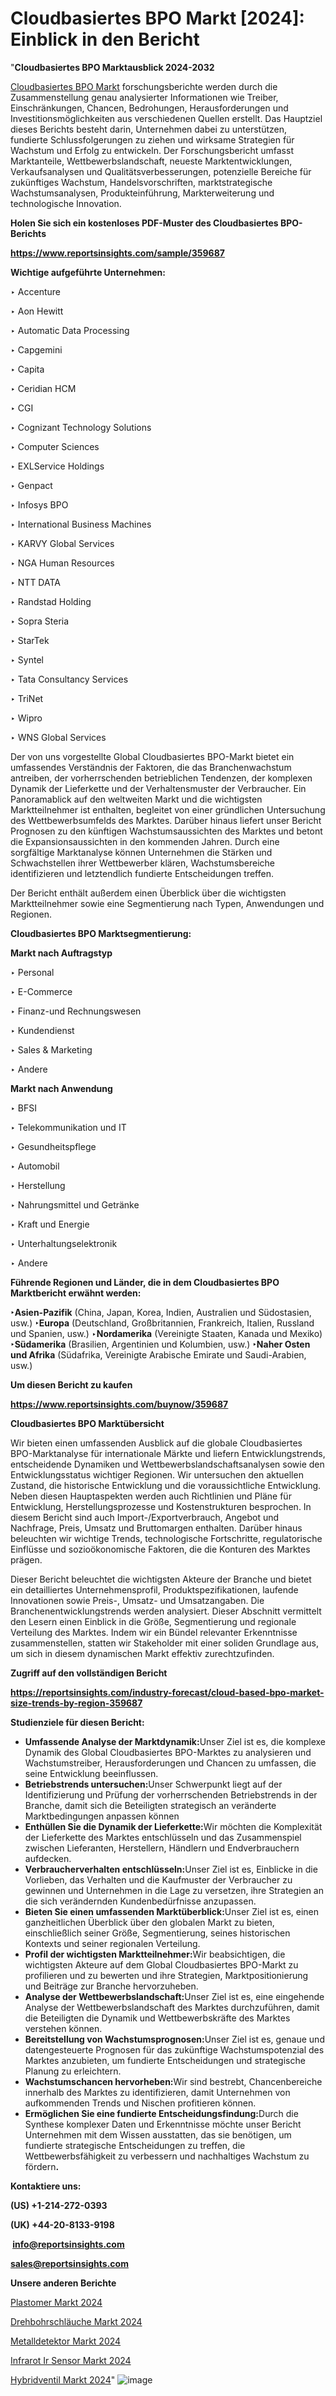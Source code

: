 # Cloudbasiertes BPO Markt [2024]: Einblick in den Bericht

"<strong><b>Cloudbasiertes BPO Marktausblick 2024-2032</b></strong>

<a href=https://www.reportsinsights.com/sample/359687>Cloudbasiertes BPO Markt</a> forschungsberichte werden durch die Zusammenstellung genau analysierter Informationen wie Treiber, Einschränkungen, Chancen, Bedrohungen, Herausforderungen und Investitionsmöglichkeiten aus verschiedenen Quellen erstellt. Das Hauptziel dieses Berichts besteht darin, Unternehmen dabei zu unterstützen, fundierte Schlussfolgerungen zu ziehen und wirksame Strategien für Wachstum und Erfolg zu entwickeln. Der Forschungsbericht umfasst Marktanteile, Wettbewerbslandschaft, neueste Marktentwicklungen, Verkaufsanalysen und Qualitätsverbesserungen, potenzielle Bereiche für zukünftiges Wachstum, Handelsvorschriften, marktstrategische Wachstumsanalysen, Produkteinführung, Markterweiterung und technologische Innovation.

<strong><b>Holen Sie sich ein kostenloses PDF-Muster des Cloudbasiertes BPO-Berichts</b></strong>

<a href=https://www.reportsinsights.com/sample/359687><strong><u>https://www.reportsinsights.com/sample/359687</u></strong></a>

<strong>Wichtige aufgeführte Unternehmen:</strong>

‣ Accenture

‣ Aon Hewitt

‣ Automatic Data Processing

‣ Capgemini

‣ Capita

‣ Ceridian HCM

‣ CGI

‣ Cognizant Technology Solutions

‣ Computer Sciences

‣ EXLService Holdings

‣ Genpact

‣ Infosys BPO

‣ International Business Machines

‣ KARVY Global Services

‣ NGA Human Resources

‣ NTT DATA

‣ Randstad Holding

‣ Sopra Steria

‣ StarTek

‣ Syntel

‣ Tata Consultancy Services

‣ TriNet

‣ Wipro

‣ WNS Global Services

Der von uns vorgestellte Global Cloudbasiertes BPO-Markt bietet ein umfassendes Verständnis der Faktoren, die das Branchenwachstum antreiben, der vorherrschenden betrieblichen Tendenzen, der komplexen Dynamik der Lieferkette und der Verhaltensmuster der Verbraucher. Ein Panoramablick auf den weltweiten Markt und die wichtigsten Marktteilnehmer ist enthalten, begleitet von einer gründlichen Untersuchung des Wettbewerbsumfelds des Marktes. Darüber hinaus liefert unser Bericht Prognosen zu den künftigen Wachstumsaussichten des Marktes und betont die Expansionsaussichten in den kommenden Jahren. Durch eine sorgfältige Marktanalyse können Unternehmen die Stärken und Schwachstellen ihrer Wettbewerber klären, Wachstumsbereiche identifizieren und letztendlich fundierte Entscheidungen treffen.

Der Bericht enthält außerdem einen Überblick über die wichtigsten Marktteilnehmer sowie eine Segmentierung nach Typen, Anwendungen und Regionen.

<strong>Cloudbasiertes BPO Marktsegmentierung:</strong>

<strong>Markt nach Auftragstyp</strong>

‣ Personal

‣ E-Commerce

‣ Finanz-und Rechnungswesen

‣ Kundendienst

‣ Sales & Marketing

‣ Andere

<strong>Markt nach Anwendung</strong>

‣ BFSI

‣ Telekommunikation und IT

‣ Gesundheitspflege

‣ Automobil

‣ Herstellung

‣ Nahrungsmittel und Getränke

‣ Kraft und Energie

‣ Unterhaltungselektronik

‣ Andere

<strong><b>Führende Regionen und Länder, die in dem Cloudbasiertes BPO Marktbericht erwähnt werden:</b></strong>

<strong><b>‣Asien-Pazifik</b></strong> (China, Japan, Korea, Indien, Australien und Südostasien, usw.)
<strong><b>‣Europa</b></strong> (Deutschland, Großbritannien, Frankreich, Italien, Russland und Spanien, usw.)
‣<strong><b>Nordamerika</b></strong> (Vereinigte Staaten, Kanada und Mexiko)
<strong><b>‣Südamerika</b></strong> (Brasilien, Argentinien und Kolumbien, usw.)
<strong><b>‣Naher Osten und Afrika</b></strong> (Südafrika, Vereinigte Arabische Emirate und Saudi-Arabien, usw.)

<strong>Um diesen Bericht zu kaufen</strong>

<a href=https://www.reportsinsights.com/buynow/359687><strong><u>https://www.reportsinsights.com/buynow/359687</u></strong></a>

<strong>Cloudbasiertes BPO Marktübersicht</strong>

Wir bieten einen umfassenden Ausblick auf die globale Cloudbasiertes BPO-Marktanalyse für internationale Märkte und liefern Entwicklungstrends, entscheidende Dynamiken und Wettbewerbslandschaftsanalysen sowie den Entwicklungsstatus wichtiger Regionen. Wir untersuchen den aktuellen Zustand, die historische Entwicklung und die voraussichtliche Entwicklung. Neben diesen Hauptaspekten werden auch Richtlinien und Pläne für Entwicklung, Herstellungsprozesse und Kostenstrukturen besprochen. In diesem Bericht sind auch Import-/Exportverbrauch, Angebot und Nachfrage, Preis, Umsatz und Bruttomargen enthalten. Darüber hinaus beleuchten wir wichtige Trends, technologische Fortschritte, regulatorische Einflüsse und sozioökonomische Faktoren, die die Konturen des Marktes prägen.

Dieser Bericht beleuchtet die wichtigsten Akteure der Branche und bietet ein detailliertes Unternehmensprofil, Produktspezifikationen, laufende Innovationen sowie Preis-, Umsatz- und Umsatzangaben. Die Branchenentwicklungstrends werden analysiert. Dieser Abschnitt vermittelt den Lesern einen Einblick in die Größe, Segmentierung und regionale Verteilung des Marktes. Indem wir ein Bündel relevanter Erkenntnisse zusammenstellen, statten wir Stakeholder mit einer soliden Grundlage aus, um sich in diesem dynamischen Markt effektiv zurechtzufinden.

<strong>Zugriff auf den vollständigen Bericht</strong>

<a href=https://reportsinsights.com/industry-forecast/cloud-based-bpo-market-size-trends-by-region-359687><strong>https://reportsinsights.com/industry-forecast/cloud-based-bpo-market-size-trends-by-region-359687</strong></a>

<strong>Studienziele für diesen Bericht:</strong>
<ul>
  <li><strong>Umfassende Analyse der Marktdynamik:</strong>Unser Ziel ist es, die komplexe Dynamik des Global Cloudbasiertes BPO-Marktes zu analysieren und Wachstumstreiber, Herausforderungen und Chancen zu umfassen, die seine Entwicklung beeinflussen.</li>
  <li><strong>Betriebstrends untersuchen:</strong>Unser Schwerpunkt liegt auf der Identifizierung und Prüfung der vorherrschenden Betriebstrends in der Branche, damit sich die Beteiligten strategisch an veränderte Marktbedingungen anpassen können</li>
  <li><strong>Enthüllen Sie die Dynamik der Lieferkette:</strong>Wir möchten die Komplexität der Lieferkette des Marktes entschlüsseln und das Zusammenspiel zwischen Lieferanten, Herstellern, Händlern und Endverbrauchern aufdecken.</li>
  <li><strong>Verbraucherverhalten entschlüsseln:</strong>Unser Ziel ist es, Einblicke in die Vorlieben, das Verhalten und die Kaufmuster der Verbraucher zu gewinnen und Unternehmen in die Lage zu versetzen, ihre Strategien an die sich verändernden Kundenbedürfnisse anzupassen.</li>
  <li><strong>Bieten Sie einen umfassenden Marktüberblick:</strong>Unser Ziel ist es, einen ganzheitlichen Überblick über den globalen Markt zu bieten, einschließlich seiner Größe, Segmentierung, seines historischen Kontexts und seiner regionalen Verteilung.</li>
  <li><strong>Profil der wichtigsten Marktteilnehmer:</strong>Wir beabsichtigen, die wichtigsten Akteure auf dem Global Cloudbasiertes BPO-Markt zu profilieren und zu bewerten und ihre Strategien, Marktpositionierung und Beiträge zur Branche hervorzuheben.</li>
  <li><strong>Analyse der Wettbewerbslandschaft:</strong>Unser Ziel ist es, eine eingehende Analyse der Wettbewerbslandschaft des Marktes durchzuführen, damit die Beteiligten die Dynamik und Wettbewerbskräfte des Marktes verstehen können.</li>
  <li><strong>Bereitstellung von Wachstumsprognosen:</strong>Unser Ziel ist es, genaue und datengesteuerte Prognosen für das zukünftige Wachstumspotenzial des Marktes anzubieten, um fundierte Entscheidungen und strategische Planung zu erleichtern.</li>
  <li><strong>Wachstumschancen hervorheben:</strong>Wir sind bestrebt, Chancenbereiche innerhalb des Marktes zu identifizieren, damit Unternehmen von aufkommenden Trends und Nischen profitieren können.</li>
  <li><strong>Ermöglichen Sie eine fundierte Entscheidungsfindung:</strong>Durch die Synthese komplexer Daten und Erkenntnisse möchte unser Bericht Unternehmen mit dem Wissen ausstatten, das sie benötigen, um fundierte strategische Entscheidungen zu treffen, die Wettbewerbsfähigkeit zu verbessern und nachhaltiges Wachstum zu fördern<strong>.</strong></li>
</ul>
<strong>Kontaktiere uns:</strong>

<strong>(US) +1-214-272-0393</strong>

<strong>(UK) +44-20-8133-9198</strong>

<strong> </strong><a href=info@reportsinsights.com><strong><u>info@reportsinsights.com</u></strong></a>

<a href=sales@reportsinsights.com><strong><u>sales@reportsinsights.com</u></strong></a>

<strong>Unsere anderen Berichte</strong>

<a href=https://de.linkedin.com/pulse/plastomer-markt-größe-anteil-prognose-market-mastery-gazette-360-2vref/>Plastomer Markt 2024</a>

<a href=https://de.linkedin.com/pulse/drehbohrschläuche-markt-2024-kontinuierliche-einblicke-byppf/>Drehbohrschläuche Markt 2024</a>

<a href=https://de.linkedin.com/pulse/metalldetektor-markt-anteil-treibende-faktoren-a0o7f/>Metalldetektor Markt 2024</a>

<a href=https://de.linkedin.com/pulse/infrarot-ir-sensor-markt-neueste-größe-2024-4419f/>Infrarot Ir Sensor Markt 2024</a>

<a href=https://de.linkedin.com/pulse/hybridventil-markt-2024-größe-anteil-wachstum-haqxf/>Hybridventil Markt 2024</a>"
![image](https://github.com/Jaayaachit/RItracker/assets/158452289/56da0571-09d6-4ac9-b301-990170d03c26)
